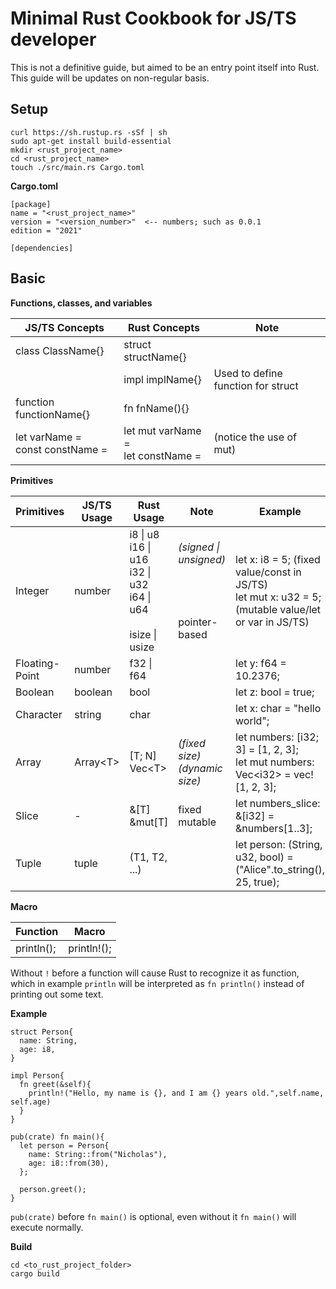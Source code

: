 <h1>Minimal Rust Cookbook for JS/TS developer </h1>

This is not a definitive guide, but aimed to be an entry point itself into Rust. This guide will be updates on non-regular basis.

## Setup
    curl https://sh.rustup.rs -sSf | sh
    sudo apt-get install build-essential
    mkdir <rust_project_name>
    cd <rust_project_name>
    touch ./src/main.rs Cargo.toml

**Cargo.toml**

    [package]
    name = "<rust_project_name>"
    version = "<version_number>"  <-- numbers; such as 0.0.1
    edition = "2021"

    [dependencies]
    
## Basic

**Functions, classes, and variables**

| JS/TS Concepts | Rust Concepts | Note |
| --- | --- | --- |
| class ClassName{} | struct structName{} | |
|  | impl implName{} | Used to define function for struct |
| function functionName{} | fn fnName(){} | |
| let varName = <br/> const constName = | let mut varName =  <br/> let constName =  | (notice the use of mut) |

**Primitives**

| Primitives | JS/TS Usage | Rust Usage | Note | Example |
| --- | --- | --- | --- | --- |
| Integer | number | i8  \| u8 <br/> i16 \| u16 <br/> i32  \| u32 <br/> i64  \| u64 <br/> <br/> isize \| usize | *(signed \| unsigned)* <br/> <br/> <br/> <br/> <br/> pointer-based | let x: i8 = 5; (fixed value/const in JS/TS) <br/> let mut x: u32 = 5; (mutable value/let or var in JS/TS) |
| Floating-Point | number | f32 \| f64 | | let y: f64 = 10.2376; |
| Boolean | boolean | bool | | let z: bool = true; |
| Character | string | char | | let x: char = "hello world"; |
| Array | Array\<T> | [T; N] <br/> Vec\<T> | *(fixed size)* <br/> *(dynamic size)* | let numbers: [i32; 3] = [1, 2, 3]; <br/> let mut numbers: Vec\<i32> = vec![1, 2, 3]; |
| Slice | - | &[T] <br/> &mut[T] | fixed <br/> mutable | let numbers_slice: &[i32] = &numbers[1..3]; |
| Tuple | tuple | (T1, T2, ...) | | let person: (String, u32, bool) = ("Alice".to_string(), 25, true); |

**Macro**

| Function | Macro |
| --- | --- |
| println(); | println!(); |

Without ```!``` before a function will cause Rust to recognize it as function, which in example ```println``` will be interpreted as ```fn println()``` instead of printing out some text.

**Example**

    struct Person{
      name: String,
      age: i8,
    }

    impl Person{
      fn greet(&self){
        println!("Hello, my name is {}, and I am {} years old.",self.name, self.age)
      }
    }

    pub(crate) fn main(){
      let person = Person{
        name: String::from("Nicholas"),
        age: i8::from(30),
      };

      person.greet();
    }

```pub(crate)``` before ```fn main()``` is optional, even without it ```fn main()``` will execute normally.

**Build**

    cd <to_rust_project_folder>
    cargo build
